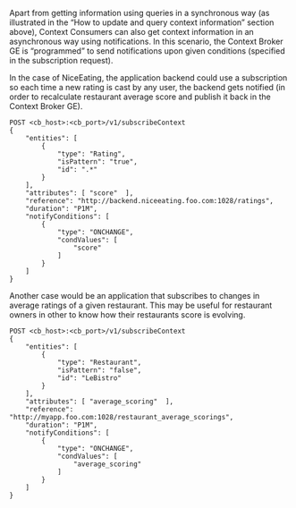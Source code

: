Apart from getting information using queries in a synchronous way (as
illustrated in the “How to update and query context information” section
above), Context Consumers can also get context information in an
asynchronous way using notifications. In this scenario, the Context
Broker GE is “programmed” to send notifications upon given conditions
(specified in the subscription request).

In the case of NiceEating, the application backend could use a
subscription so each time a new rating is cast by any user, the backend
gets notified (in order to recalculate restaurant average score and
publish it back in the Context Broker GE).

    POST <cb_host>:<cb_port>/v1/subscribeContext
    {
        "entities": [
            {
                "type": "Rating",
                "isPattern": "true",
                "id": ".*"
            }
        ],
        "attributes": [ "score"  ],
        "reference": "http://backend.niceeating.foo.com:1028/ratings",
        "duration": "P1M",
        "notifyConditions": [
            {
                "type": "ONCHANGE",
                "condValues": [
                    "score"
                ]
            }
        ]
    }

Another case would be an application that subscribes to changes in
average ratings of a given restaurant. This may be useful for restaurant
owners in other to know how their restaurants score is evolving.

    POST <cb_host>:<cb_port>/v1/subscribeContext
    {
        "entities": [
            {
                "type": "Restaurant",
                "isPattern": "false",
                "id": "LeBistro"
            }
        ],
        "attributes": [ "average_scoring"  ],
        "reference": "http://myapp.foo.com:1028/restaurant_average_scorings",
        "duration": "P1M",
        "notifyConditions": [
            {
                "type": "ONCHANGE",
                "condValues": [
                    "average_scoring"
                ]
            }
        ]
    }

 
